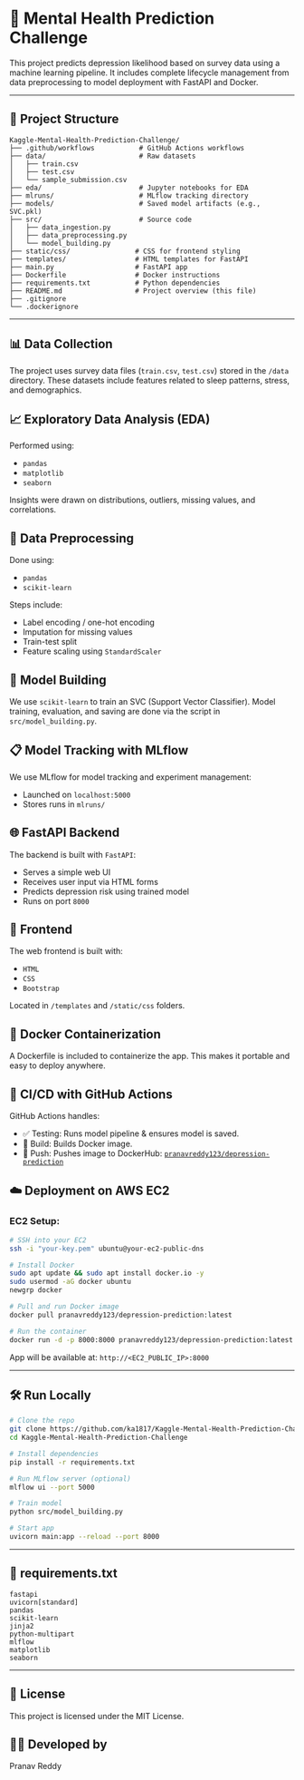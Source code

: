 # 🧠 Mental Health Prediction Challenge

This project predicts depression likelihood based on survey data using a machine learning pipeline. It includes complete lifecycle management from data preprocessing to model deployment with FastAPI and Docker.

---

## 📁 Project Structure

```
Kaggle-Mental-Health-Prediction-Challenge/
├── .github/workflows           # GitHub Actions workflows
├── data/                       # Raw datasets
│   ├── train.csv
│   ├── test.csv
│   └── sample_submission.csv
├── eda/                        # Jupyter notebooks for EDA
├── mlruns/                     # MLflow tracking directory
├── models/                     # Saved model artifacts (e.g., SVC.pkl)
├── src/                        # Source code
│   ├── data_ingestion.py
│   ├── data_preprocessing.py
│   └── model_building.py
├── static/css/                # CSS for frontend styling
├── templates/                 # HTML templates for FastAPI
├── main.py                    # FastAPI app
├── Dockerfile                 # Docker instructions
├── requirements.txt           # Python dependencies
├── README.md                  # Project overview (this file)
├── .gitignore
└── .dockerignore
```

---

## 📊 Data Collection

The project uses survey data files (`train.csv`, `test.csv`) stored in the `/data` directory. These datasets include features related to sleep patterns, stress, and demographics.

## 📈 Exploratory Data Analysis (EDA)

Performed using:

* `pandas`
* `matplotlib`
* `seaborn`

Insights were drawn on distributions, outliers, missing values, and correlations.

## 🧹 Data Preprocessing

Done using:

* `pandas`
* `scikit-learn`

Steps include:

* Label encoding / one-hot encoding
* Imputation for missing values
* Train-test split
* Feature scaling using `StandardScaler`

## 🧠 Model Building

We use `scikit-learn` to train an SVC (Support Vector Classifier). Model training, evaluation, and saving are done via the script in `src/model_building.py`.

## 📋 Model Tracking with MLflow

We use MLflow for model tracking and experiment management:

* Launched on `localhost:5000`
* Stores runs in `mlruns/`

## 🌐 FastAPI Backend

The backend is built with `FastAPI`:

* Serves a simple web UI
* Receives user input via HTML forms
* Predicts depression risk using trained model
* Runs on port `8000`

## 🎨 Frontend

The web frontend is built with:

* `HTML`
* `CSS`
* `Bootstrap`

Located in `/templates` and `/static/css` folders.

## 🐳 Docker Containerization

A Dockerfile is included to containerize the app. This makes it portable and easy to deploy anywhere.

## 🔁 CI/CD with GitHub Actions

GitHub Actions handles:

* ✅ Testing: Runs model pipeline & ensures model is saved.
* 📇 Build: Builds Docker image.
* 🚀 Push: Pushes image to DockerHub: [`pranavreddy123/depression-prediction`](https://hub.docker.com/repository/docker/pranavreddy123/depression-prediction)

## ☁️ Deployment on AWS EC2

### EC2 Setup:

```bash
# SSH into your EC2
ssh -i "your-key.pem" ubuntu@your-ec2-public-dns

# Install Docker
sudo apt update && sudo apt install docker.io -y
sudo usermod -aG docker ubuntu
newgrp docker

# Pull and run Docker image
docker pull pranavreddy123/depression-prediction:latest

# Run the container
docker run -d -p 8000:8000 pranavreddy123/depression-prediction:latest
```

App will be available at: `http://<EC2_PUBLIC_IP>:8000`

---

## 🛠️ Run Locally

```bash
# Clone the repo
git clone https://github.com/ka1817/Kaggle-Mental-Health-Prediction-Challenge.git
cd Kaggle-Mental-Health-Prediction-Challenge

# Install dependencies
pip install -r requirements.txt

# Run MLflow server (optional)
mlflow ui --port 5000

# Train model
python src/model_building.py

# Start app
uvicorn main:app --reload --port 8000
```

---

## 📆 requirements.txt

```
fastapi
uvicorn[standard]
pandas
scikit-learn
jinja2
python-multipart
mlflow
matplotlib
seaborn
```

---

## 📄 License

This project is licensed under the MIT License.

## 👨‍💻 Developed by

Pranav Reddy
